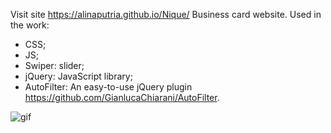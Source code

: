 Visit site https://alinaputria.github.io/Nique/ Business card website. Used in the work:

- CSS;
- JS;
- Swiper: slider;
- jQuery: JavaScript library;
- AutoFilter: An easy-to-use jQuery plugin https://github.com/GianlucaChiarani/AutoFilter.

![gif](https://user-images.githubusercontent.com/94079934/204336192-36a7269f-4028-4d2c-8aea-b2b5e116ab2d.gif)
